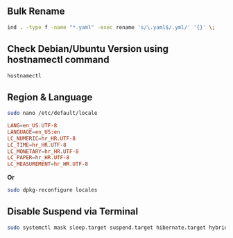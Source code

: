 ## Bulk Rename

```sh
ind . -type f -name "*.yaml" -exec rename 's/\.yaml$/.yml/' '{}' \;
```

## Check Debian/Ubuntu Version using hostnamectl command

```sh
hostnamectl
```

## Region & Language

```sh
sudo nano /etc/default/locale
```

```conf
LANG=en_US.UTF-8
LANGUAGE=en_US:en
LC_NUMERIC=hr_HR.UTF-8
LC_TIME=hr_HR.UTF-8
LC_MONETARY=hr_HR.UTF-8
LC_PAPER=hr_HR.UTF-8
LC_MEASUREMENT=hr_HR.UTF-8
```

**Or**

```sh
sudo dpkg-reconfigure locales
```

## Disable Suspend via Terminal

```sh
sudo systemctl mask sleep.target suspend.target hibernate.target hybrid-sleep.target
```

